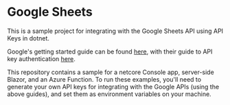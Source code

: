 # Google Sheets

This is a sample project for integrating with the Google Sheets API using API Keys in dotnet.

Google's getting started guide can be found [here](https://developers.google.com/sheets/api/quickstart/dotnet), with their guide to API key authentication [here](https://developers.google.com/api-client-library/dotnet/get_started#simple).

This repository contains a sample for a netcore Console app, server-side Blazor, and an Azure Function. To run these examples, you'll need to generate your own API keys for integrating with the Google APIs (using the above guides), and set them as environment variables on your machine.
